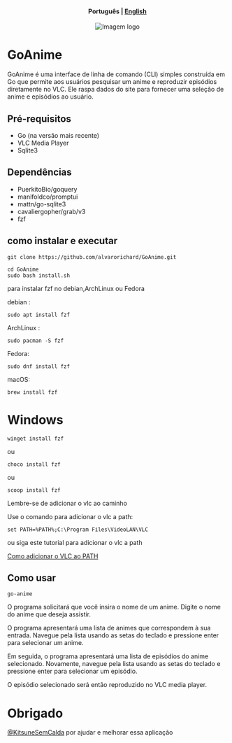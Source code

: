 <h4 align="center">
    <p>
        <b>Рortuguês</b> |
        <a href="https://github.com/alvarorichard/GoAnime/blob/main/README.md">English</a>
    </p>
</h4>

<p align="center">
  <img src="https://i.imgur.com/rgkp8OS.png" alt="Imagem logo" />
</p>

# GoAnime
GoAnime é uma interface de linha de comando (CLI) simples construída em Go que permite aos usuários pesquisar um anime e reproduzir episódios diretamente no VLC. Ele raspa dados do site para fornecer uma seleção de anime e episódios ao usuário.

## Pré-requisitos

* Go (na versão mais recente)
* VLC Media Player
* Sqlite3

## Dependências
* PuerkitoBio/goquery
* manifoldco/promptui
* mattn/go-sqlite3
* cavaliergopher/grab/v3
* fzf

## como instalar e executar

```shell
git clone https://github.com/alvarorichard/GoAnime.git
```
```shell
cd GoAnime
sudo bash install.sh
```
para instalar fzf no debian,ArchLinux ou Fedora

debian :
```shell
sudo apt install fzf
```
ArchLinux :

```shell
sudo pacman -S fzf
```

Fedora: 

```shell
sudo dnf install fzf
```

macOS:
```shell
brew install fzf
```

# Windows
```shell
winget install fzf
```
ou
```shell
choco install fzf
```
ou
```shell
scoop install fzf
```

Lembre-se de adicionar o vlc ao caminho

Use o comando para adicionar o vlc a path:
```shell
set PATH=%PATH%;C:\Program Files\VideoLAN\VLC
```
ou siga este tutorial para adicionar o vlc a path

[Como adicionar o VLC ao PATH](https://www.vlchelp.com/add-vlc-command-prompt-windows/)

## Como usar

```shell
go-anime
```

O programa solicitará que você insira o nome de um anime. Digite o nome do anime que deseja assistir.

O programa apresentará uma lista de animes que correspondem à sua entrada. Navegue pela lista usando as setas do teclado e pressione enter para selecionar um anime.

Em seguida, o programa apresentará uma lista de episódios do anime selecionado. Novamente, navegue pela lista usando as setas do teclado e pressione enter para selecionar um episódio.

O episódio selecionado será então reproduzido no VLC media player.

# Obrigado
[@KitsuneSemCalda](https://github.com/KitsuneSemCalda) por ajudar e melhorar essa aplicação

